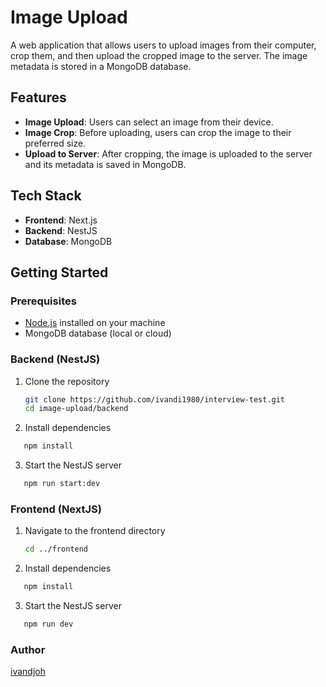 # Image Upload

A web application that allows users to upload images from their computer, crop them, and then upload the cropped image to the server. The image metadata is stored in a MongoDB database.

## Features

- **Image Upload**: Users can select an image from their device.
- **Image Crop**: Before uploading, users can crop the image to their preferred size.
- **Upload to Server**: After cropping, the image is uploaded to the server and its metadata is saved in MongoDB.

## Tech Stack

- **Frontend**: Next.js
- **Backend**: NestJS
- **Database**: MongoDB

## Getting Started

### Prerequisites

- [Node.js](https://nodejs.org/) installed on your machine
- MongoDB database (local or cloud)

### Backend (NestJS)

1. Clone the repository

   ```bash
   git clone https://github.com/ivandi1980/interview-test.git
   cd image-upload/backend
   ```

2. Install dependencies

```bash
   npm install
   ```

3. Start the NestJS server

```bash
   npm run start:dev

   ```

### Frontend (NextJS)

1. Navigate to the frontend directory

   ```bash
   cd ../frontend

   ```

2. Install dependencies

```bash
   npm install
   ```

3. Start the NestJS server

```bash
   npm run dev

   ```

### Author

[ivandjoh](https://linkedin.com/in/ivandjoh)
